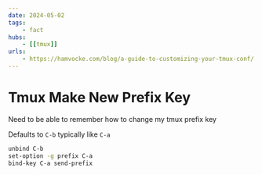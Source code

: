```yaml
---
date: 2024-05-02
tags:
    - fact
hubs:
    - [[tmux]]
urls:
    - https://hamvocke.com/blog/a-guide-to-customizing-your-tmux-conf/
---
```

# Tmux Make New Prefix Key

Need to be able to remember how to change my tmux prefix key

Defaults to `C-b` typically like `C-a`
 
```bash
unbind C-b
set-option -g prefix C-a
bind-key C-a send-prefix
```
